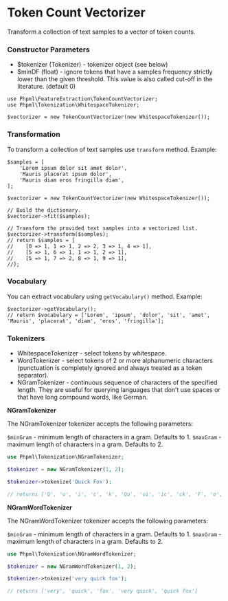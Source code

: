 # Token Count Vectorizer

Transform a collection of text samples to a vector of token counts.

### Constructor Parameters

* $tokenizer (Tokenizer) - tokenizer object (see below)
* $minDF (float) -  ignore tokens that have a samples frequency strictly lower than the given threshold. This value is also called cut-off in the literature. (default 0)

```
use Phpml\FeatureExtraction\TokenCountVectorizer;
use Phpml\Tokenization\WhitespaceTokenizer;

$vectorizer = new TokenCountVectorizer(new WhitespaceTokenizer());
```

### Transformation

To transform a collection of text samples use `transform` method. Example:

```
$samples = [
    'Lorem ipsum dolor sit amet dolor',
    'Mauris placerat ipsum dolor',
    'Mauris diam eros fringilla diam',
];

$vectorizer = new TokenCountVectorizer(new WhitespaceTokenizer());

// Build the dictionary.
$vectorizer->fit($samples);

// Transform the provided text samples into a vectorized list.
$vectorizer->transform($samples);
// return $samples = [
//    [0 => 1, 1 => 1, 2 => 2, 3 => 1, 4 => 1],
//    [5 => 1, 6 => 1, 1 => 1, 2 => 1],
//    [5 => 1, 7 => 2, 8 => 1, 9 => 1],
//];

```

### Vocabulary

You can extract vocabulary using `getVocabulary()` method. Example:

```
$vectorizer->getVocabulary();
// return $vocabulary = ['Lorem', 'ipsum', 'dolor', 'sit', 'amet', 'Mauris', 'placerat', 'diam', 'eros', 'fringilla'];
```

### Tokenizers

* WhitespaceTokenizer - select tokens by whitespace.
* WordTokenizer - select tokens of 2 or more alphanumeric characters (punctuation is completely ignored and always treated as a token separator).
* NGramTokenizer - continuous sequence of characters of the specified length. They are useful for querying languages that don’t use spaces or that have long compound words, like German.

**NGramTokenizer**

The NGramTokenizer tokenizer accepts the following parameters:

`$minGram` - minimum length of characters in a gram. Defaults to 1.
`$maxGram` - maximum length of characters in a gram. Defaults to 2.

```php
use Phpml\Tokenization\NGramTokenizer;

$tokenizer = new NGramTokenizer(1, 2);

$tokenizer->tokenize('Quick Fox');

// returns ['Q', 'u', 'i', 'c', 'k', 'Qu', 'ui', 'ic', 'ck', 'F', 'o', 'x', 'Fo', 'ox']
```

**NGramWordTokenizer**

The NGramWordTokenizer tokenizer accepts the following parameters:

`$minGram` - minimum length of characters in a gram. Defaults to 1.
`$maxGram` - maximum length of characters in a gram. Defaults to 2.

```php
use Phpml\Tokenization\NGramWordTokenizer;

$tokenizer = new NGramWordTokenizer(1, 2);

$tokenizer->tokenize('very quick fox');

// returns ['very', 'quick', 'fox', 'very quick', 'quick fox']
```

